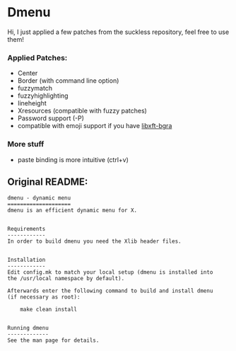 # Dmenu

Hi, I just applied a few patches from the suckless repository, feel free to use them!

### Applied Patches:
- Center
- Border (with command line option)
- fuzzymatch
- fuzzyhighlighting
- lineheight
- Xresources (compatible with fuzzy patches)
- Password support (-P)
- compatible with emoji support if you have [libxft-bgra](https://aur.archlinux.org/packages/libxft-bgra)

### More stuff
- paste binding is more intuitive (ctrl+v)

## Original README:

```
dmenu - dynamic menu
====================
dmenu is an efficient dynamic menu for X.


Requirements
------------
In order to build dmenu you need the Xlib header files.


Installation
------------
Edit config.mk to match your local setup (dmenu is installed into
the /usr/local namespace by default).

Afterwards enter the following command to build and install dmenu
(if necessary as root):

    make clean install


Running dmenu
-------------
See the man page for details.
```
